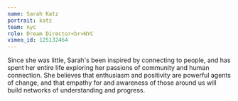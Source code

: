 ```yaml
---
name: Sarah Katz
portrait: katz
team: nyc
role: Dream Director<br>NYC
vimeo_id: 125132464
---
```


Since she was little, Sarah's been inspired by connecting to people, and has spent her entire life exploring her passions of community and human connection. She believes that enthusiasm and positivity are powerful agents of change, and that empathy for and awareness of those around us will build networks of understanding and progress.